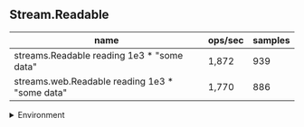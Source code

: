 ## Stream.Readable

|name|ops/sec|samples|
|-|-|-|
|streams.Readable reading 1e3 * "some data"|1,872|939|
|streams.web.Readable reading 1e3 * "some data"|1,770|886|


<details>
<summary>Environment</summary>

* __Machine:__ linux x64 | 4 vCPUs | 7.6GB Mem
* __Run:__ Fri Oct 17 2025 17:08:32 GMT+0000 (Coordinated Universal Time)
* __Node:__ `v24.4.1`
</details>

<!--
{"environment":{"platform":"linux","arch":"x64","cpus":4,"totalMemory":7.59783935546875},"benchmarks":[{"name":"streams.Readable reading 1e3 * \"some data\"","samples":939,"opsSec":1872.8474744679731},{"name":"streams.web.Readable reading 1e3 * \"some data\"","samples":886,"opsSec":1770.936842859505}]}-->
